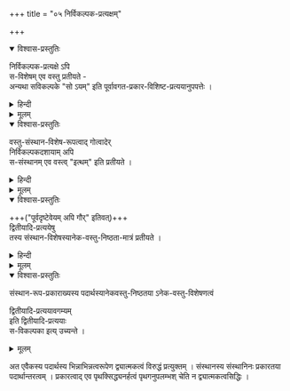 +++
title = "०५ निर्विकल्पक-प्रत्यक्षम्"

+++

<details open><summary>विश्वास-प्रस्तुतिः</summary>

निर्विकल्पक-प्रत्यक्षे ऽपि  
स-विशेषम् एव वस्तु प्रतीयते -  
अन्यथा सविकल्पके "सो ऽयम्" इति पूर्वावगत-प्रकार-विशिष्ट-प्रत्ययानुपपत्तेः ।
</details>

<details><summary>हिन्दी</summary>

आगे श्रीभाष्यकार स्वामी जी ने अद्वैतवादियों के इस कथन का —  
कि निर्विकल्पकप्रत्यक्ष निर्विशेषवस्तु का ग्रहण करता है-  
खण्डन किया है ।  

बौद्ध और अद्वैती इत्यादि वादियों ने  
यह माना है कि  
निर्विकल्पक-प्रत्यक्ष सर्व-विशेष-शून्य वस्तु का ग्रहण करता है ।  

उनका यह मन्तव्य समीचीन नहीं है ।  
'यह वस्तु ऐसी है'  
इस प्रकार का ही  
ज्ञान का स्वरूप होता है।  
ज्ञान में "यह वस्तु" कहकर  
पदार्थ का स्वरूप  
तथा "ऐसी" कहकर तद्गत विशेष भासित होता है ।  
इससे यही फलित होता है कि  
सभी ज्ञान सविशेषवस्तु का ही ग्रहण करते हैं ।  
</details>


<details><summary>मूलम्</summary>

निर्विकल्पकप्रत्यक्षे ऽपि सविशेषम् एव वस्तु प्रतीयते - अन्यथा सविकल्पके सो ऽयम् इति पूर्वावगतप्रकारविशिष्टप्रत्ययानुपपत्तेः।  
</details>

<details open><summary>विश्वास-प्रस्तुतिः</summary>

वस्तु-संस्थान-विशेष-रूपत्वाद्  गोत्वादेर्  
निर्विकल्पकदशायाम् अपि  
स-संस्थानम् एव वस्त्व् "इत्थम्" इति प्रतीयते । 
</details>

<details><summary>हिन्दी</summary>

कई वादियों ने यह माना है कि  
निर्विकल्पकप्रत्यक्ष में  
जाति गुण और द्रव्य इत्यादि  
बिना आपसी सम्बन्ध के  
अलग गृहीत होते हैं ।  

उनका यह वाद भी ठीक नहीं है -  
क्योंकि परस्पर में  
सदा सम्बन्ध रखने वाले  
तथा एक इन्द्रिय से गृहीत होने योग्य  
जाति, गुण और द्रव्य इत्यादि पदार्थ  
विशेष्य-विशेषणभाव से  
एक साथ गृहीत हो सकते हैं।  

तथा यह अनुभव भी —  
कि "यह पदार्थ ऐसा है”—  
यही सिद्ध करता है कि   
प्राथमिक-प्रत्यक्ष में जातिगुण और द्रव्य इत्यादि पदार्थ विशेष्यविशेषणभाव से गृहीत होते हैं ।  
</details>


<details><summary>मूलम्</summary>

वस्तुसंस्थानविशेषरूपत्वाद् गोत्वादेर् निर्विकल्पकदशायाम् अपि ससंस्थानम् एव वस्त्व् इत्थम् इति प्रतीयते । 
</details>


<details open><summary>विश्वास-प्रस्तुतिः</summary>

+++("पूर्वदृष्टेवेयम् अपि गौर्" इतिवत्)+++  
द्वितीयादि-प्रत्ययेषु  
तस्य संस्थान-विशेषस्यानेक-वस्तु-निष्ठता-मात्रं प्रतीयते । 
</details>

<details><summary>हिन्दी</summary>

यहाँ पर यह प्रश्न उठता है कि  
अन्यान्य-वादियों ने  
निर्विकल्पक एवं सविकल्पक-प्रत्यक्ष में  
इस प्रकार भेद को सिद्ध किया है कि  
निर्विकल्पक-प्रत्यक्ष विशेषण-रहित-वस्तु का ग्रहण करता है  
स-विकल्पक-प्रत्यक्ष विशेषण-विशिष्ट पदार्थ का ग्रहण करता है ।  
यदि सिद्धान्त में ये दोनों प्रत्यक्ष विशेषण-विशिष्ट-वस्तु के ग्राहक माने जायँ  
तो इनमें भेद कैसे सिद्ध किया जा सकता है ?  
इस प्रश्न के उत्तर में  
श्रीरामानुज स्वामी जी ने यह कहा है कि  
अनुभव के अनुसार  
सभी ज्ञान विशेषण-विशिष्ट-वस्तु के ही ग्राहक सिद्ध होते हैं,  
कोई भी ज्ञान  
निर्विशेष-वस्तु का ग्राहक  
प्रतीत नहीं होता ।  
उसको सिद्ध करने के लिये  
परवादियों के द्वारा कही जाने वाली युक्तियाँ सारहीन हैं ।  
ऐसी स्थिति में  
निर्विकल्पक-प्रत्यक्ष और सविकल्पक-प्रत्यक्ष में भेद  
इस प्रकार ही सिद्ध करना होगा कि  
अधिक-विशेषण-विशिष्ट पदार्थ का ग्रहण करने वाला प्रत्यक्ष  
**सविकल्पक-प्रत्यक्ष** है ।+++(5)+++  
अल्पविशेषण से विशिष्ट पदार्थ का ग्रहण करने वाला प्रत्यक्ष  
निर्विकल्पक प्रत्यक्ष है ।  
जिस प्रकार लोक में  
अल्प धन वाले पुरुष को निर्धन  
एवं अधिक धन [[६७]] वाले पुरुष को धनिक कहा जाता है,  
उसी प्रकार प्रकृत में समझना चाहिये ।  

इस प्रकार भेद करना असंगत ही है कि  
निर्विशेषवस्तु का ग्राहक ज्ञान  
निर्विकल्पक है  
तथा सविशेषवस्तु का ग्राहक ज्ञान सविकल्पक है ।  

यह प्रश्न उठता है कि  
किस प्रकार के प्रत्यक्ष को निर्विकल्पक  
एवं किस प्रकार के प्रत्यक्ष को सविकल्पक कहना चाहिये ।  

उत्तर यही है कि प्रथमपिण्ड के विषय में होने वाले प्रत्यक्ष को निर्विकल्पक  
एवं द्वितीय आदि पिण्डों के विषय में होने वाले प्रत्यक्ष को सविकल्पक कहना चाहिये ।  
भाव यह है कि प्रथम गोव्यक्ति को देखने वाला मनुष्य  
समझता है कि यह गौ है ।  
वही मनुष्य आगे दूसरे और तीसरे इत्यादि गोव्यक्तियों को देखते समय  
समझता है कि  
यह भी गौ है ।  
प्रथमपिण्डग्रहण में "यह गौ है "  
ऐसा ज्ञान होता है ।  
द्वितीय आदि पिण्डग्रहण में  
"यह भी गौ है" ऐसा ज्ञान होता है ।  

प्रथमपिण्डग्रहण में गोव्यक्ति  
विशेष्य के रूप में  
तथा गोत्वजाति प्रकार रूप में भासती है ।  
द्वितीय आदि पिण्डग्रहण में भी  
गोव्यक्ति विशेष्यरूप में  
तथा गोत्वजाति  
प्रकार रूप में भासती है ।  
इस प्रकार दोनों ही प्रत्यक्ष  
प्रकारविशिष्ट-वस्तु का ही ग्रहण करते हैं ।  
कोई भी प्रत्यक्ष  
निष्प्रकारवस्तु का ग्रहण नहीं करता ।  
अन्तर इतना ही है कि  
प्रथम पिण्डग्रहण में  
यद्यपि गोत्वजाति भासती है  
किन्तु उस समय यह पता नहीं चलता कि  
यह गोत्वजाति व्यक्त्यन्तर में भी रहने वाली है ।  
किन्तु द्वितीयादिपिण्डग्रहण में  
गोत्वजाति के भान के साथ  
यह भी विदित होता है कि  
यह गोत्वजाति-जो पहले व्यक्ति में देखी गयी है-  
इन द्वितीयादि व्यक्तियों में भी दिखाई देती है ।  

इस प्रकार  
गोत्वजाति की व्यक्त्यन्तरों में अनुवृत्ति  
द्वितीयादिपिण्डग्रहण में भासती है,  
प्रथमपिण्डग्रहण में नहीं । 
</details>


<details><summary>मूलम्</summary>

द्वितीयादिप्रत्ययेषु तस्य संस्थानविशेषस्यानेकवस्तुनिष्ठतामात्रं प्रतीयते । 
</details>


<details open><summary>विश्वास-प्रस्तुतिः</summary>

संस्थान-रूप-प्रकाराख्यस्य पदार्थस्यानेकवस्तु-निष्ठतया ऽनेक-वस्तु-विशेषणत्वं  

द्वितीयादि-प्रत्ययावगम्यम्  
इति द्वितीयादि-प्रत्ययाः  
स-विकल्पका इत्य् उच्यन्ते । 
</details>

<details><summary>मूलम्</summary>

संस्थानरूपप्रकाराख्यस्य पदार्थस्यानेकवस्तुनिष्ठतयानेकवस्तुविशेषणत्वं द्वितीयादिप्रत्ययावगम्यम् इति द्वितीयादिप्रत्ययाः सविकल्पका इत्य् उच्यन्ते । 
</details>



अत एवैकस्य पदार्थस्य भिन्नाभिन्नत्वरूपेण द्व्यात्मकत्वं विरुद्धं प्रत्युक्तम् । संस्थानस्य संस्थानिनः प्रकारतया पदार्थान्तरत्वम् । प्रकारत्वाद् एव पृथक्सिद्ध्यनर्हत्वं पृथगनुपलम्भश् चेति न द्व्यात्मकत्वसिद्धिः ।